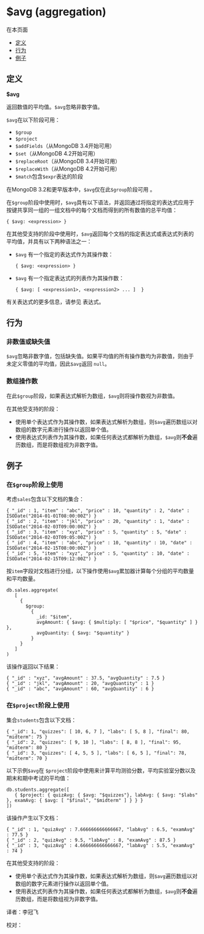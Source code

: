 # $avg \(aggregation\)

在本页面

* [定义](avg-aggregation.md#definition)
* [行为](avg-aggregation.md#behavior)
* [例子](avg-aggregation.md#examples)

## 定义

**$avg**

返回数值的平均值。`$avg`忽略非数字值。

`$avg`在以下阶段可用：

* `$group`
* `$project`
* `$addFields`（从MongoDB 3.4开始可用）
* `$set`（从MongoDB 4.2开始可用）
* `$replaceRoot`（从MongoDB 3.4开始可用）
* `$replaceWith`（从MongoDB 4.2开始可用）
* `$match`包含`$expr`表达的阶段

在MongoDB 3.2和更早版本中，`$avg`仅在此`$group`阶段可用 。

在`$group`阶段中使用时，`$avg`具有以下语法，并返回通过将指定的表达式应用于按键共享同一组的一组文档中的每个文档而得到的所有数值的总平均值：

```text
{ $avg: <expression> }
```

在其他受支持的阶段中使用时，`$avg`返回每个文档的指定表达式或表达式列表的平均值，并具有以下两种语法之一：

* `$avg` 有一个指定的表达式作为其操作数：

  ```text
  { $avg: <expression> }
  ```

* `$avg` 有一个指定表达式的列表作为其操作数：

  ```text
  { $avg: [ <expression1>, <expression2> ... ]  }
  ```

有关表达式的更多信息，请参见 表达式。

## 行为

### 非数值或缺失值

`$avg`忽略非数字值，包括缺失值。如果平均值的所有操作数均为非数值，则由于未定义零值的平均值，因此`$avg`返回 `null`。

### 数组操作数

在此`$group`阶段，如果表达式解析为数组，`$avg`则将操作数视为非数值。

在其他受支持的阶段：

* 使用单个表达式作为其操作数，如果表达式解析为数组，则`$avg`遍历数组以对数组的数字元素进行操作以返回单个值。
* 使用表达式列表作为其操作数，如果任何表达式都解析为数组，`$avg`则**不会**遍历数组，而是将数组视为非数字值。

## 例子

### 在`$group`阶段上使用

考虑`sales`包含以下文档的集合：

```text
{ "_id" : 1, "item" : "abc", "price" : 10, "quantity" : 2, "date" : ISODate("2014-01-01T08:00:00Z") }
{ "_id" : 2, "item" : "jkl", "price" : 20, "quantity" : 1, "date" : ISODate("2014-02-03T09:00:00Z") }
{ "_id" : 3, "item" : "xyz", "price" : 5, "quantity" : 5, "date" : ISODate("2014-02-03T09:05:00Z") }
{ "_id" : 4, "item" : "abc", "price" : 10, "quantity" : 10, "date" : ISODate("2014-02-15T08:00:00Z") }
{ "_id" : 5, "item" : "xyz", "price" : 5, "quantity" : 10, "date" : ISODate("2014-02-15T09:12:00Z") }
```

按`item`字段对文档进行分组，以下操作使用`$avg`累加器计算每个分组的平均数量和平均数量。

```text
db.sales.aggregate(
   [
     {
       $group:
         {
           _id: "$item",
           avgAmount: { $avg: { $multiply: [ "$price", "$quantity" ] } },
           avgQuantity: { $avg: "$quantity" }
         }
     }
   ]
)
```

该操作返回以下结果：

```text
{ "_id" : "xyz", "avgAmount" : 37.5, "avgQuantity" : 7.5 }
{ "_id" : "jkl", "avgAmount" : 20, "avgQuantity" : 1 }
{ "_id" : "abc", "avgAmount" : 60, "avgQuantity" : 6 }
```

### 在`$project`阶段上使用

集合`students`包含以下文档：

```text
{ "_id": 1, "quizzes": [ 10, 6, 7 ], "labs": [ 5, 8 ], "final": 80, "midterm": 75 }
{ "_id": 2, "quizzes": [ 9, 10 ], "labs": [ 8, 8 ], "final": 95, "midterm": 80 }
{ "_id": 3, "quizzes": [ 4, 5, 5 ], "labs": [ 6, 5 ], "final": 78, "midterm": 70 }
```

以下示例`$avg`在 `$project`阶段中使用来计算平均测验分数，平均实验室分数以及期末和期中考试的平均值：

```text
db.students.aggregate([
   { $project: { quizAvg: { $avg: "$quizzes"}, labAvg: { $avg: "$labs" }, examAvg: { $avg: [ "$final", "$midterm" ] } } }
])
```

该操作产生以下文档：

```text
{ "_id" : 1, "quizAvg" : 7.666666666666667, "labAvg" : 6.5, "examAvg" : 77.5 }
{ "_id" : 2, "quizAvg" : 9.5, "labAvg" : 8, "examAvg" : 87.5 }
{ "_id" : 3, "quizAvg" : 4.666666666666667, "labAvg" : 5.5, "examAvg" : 74 }
```

在其他受支持的阶段：

* 使用单个表达式作为其操作数，如果表达式解析为数组，则`$avg`遍历数组以对数组的数字元素进行操作以返回单个值。
* 使用表达式列表作为其操作数，如果任何表达式都解析为数组，`$avg`则**不会**遍历数组，而是将数组视为非数字值。

译者：李冠飞

校对：

